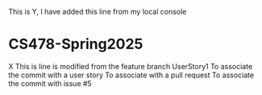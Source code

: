 This is Y, I have added this line from my local console
# CS478-Spring2025
X
This is line is modified from the feature branch UserStory1
To associate the commit with a user story
To associate with a pull request
To associate the commit with issue #5
